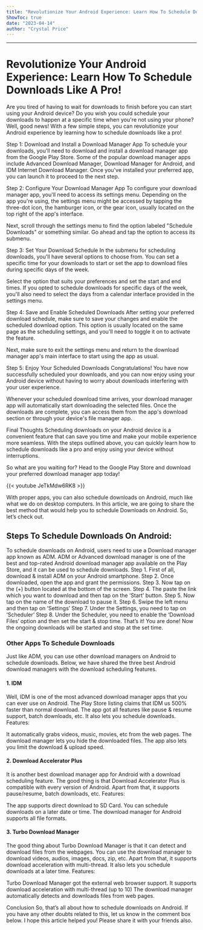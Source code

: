 ```yaml
---
title: "Revolutionize Your Android Experience: Learn How To Schedule Downloads Like A Pro!"
ShowToc: true 
date: "2023-04-14"
author: "Crystal Price"
---
```

*****
# Revolutionize Your Android Experience: Learn How To Schedule Downloads Like A Pro!

Are you tired of having to wait for downloads to finish before you can start using your Android device? Do you wish you could schedule your downloads to happen at a specific time when you're not using your phone? Well, good news! With a few simple steps, you can revolutionize your Android experience by learning how to schedule downloads like a pro!

Step 1: Download and Install a Download Manager App
To schedule your downloads, you'll need to download and install a download manager app from the Google Play Store. Some of the popular download manager apps include Advanced Download Manager, Download Manager for Android, and IDM Internet Download Manager. Once you've installed your preferred app, you can launch it to proceed to the next step.

Step 2: Configure Your Download Manager App
To configure your download manager app, you'll need to access its settings menu. Depending on the app you're using, the settings menu might be accessed by tapping the three-dot icon, the hamburger icon, or the gear icon, usually located on the top right of the app's interface.

Next, scroll through the settings menu to find the option labeled "Schedule Downloads" or something similar. Go ahead and tap the option to access its submenu.

Step 3: Set Your Download Schedule
In the submenu for scheduling downloads, you'll have several options to choose from. You can set a specific time for your downloads to start or set the app to download files during specific days of the week.

Select the option that suits your preferences and set the start and end times. If you opted to schedule downloads for specific days of the week, you'll also need to select the days from a calendar interface provided in the settings menu.

Step 4: Save and Enable Scheduled Downloads
After setting your preferred download schedule, make sure to save your changes and enable the scheduled download option. This option is usually located on the same page as the scheduling settings, and you'll need to toggle it on to activate the feature.

Next, make sure to exit the settings menu and return to the download manager app's main interface to start using the app as usual.

Step 5: Enjoy Your Scheduled Downloads
Congratulations! You have now successfully scheduled your downloads, and you can now enjoy using your Android device without having to worry about downloads interfering with your user experience.

Whenever your scheduled download time arrives, your download manager app will automatically start downloading the selected files. Once the downloads are complete, you can access them from the app's download section or through your device's file manager app.

Final Thoughts
Scheduling downloads on your Android device is a convenient feature that can save you time and make your mobile experience more seamless. With the steps outlined above, you can quickly learn how to schedule downloads like a pro and enjoy using your device without interruptions.

So what are you waiting for? Head to the Google Play Store and download your preferred download manager app today!

{{< youtube JeTkMdw6RK8 >}} 



With proper apps, you can also schedule downloads on Android, much like what we do on desktop computers. In this article, we are going to share the best method that would help you to schedule Downloads on Android. So, let’s check out.

 
## Steps To Schedule Downloads On Android:


To schedule downloads on Android, users need to use a Download manager app known as ADM. ADM or Advanced download manager is one of the best and top-rated Android download manager app available on the Play Store, and it can be used to schedule downloads.
Step 1. First of all, download & install ADM on your Android smartphone.
Step 2. Once downloaded, open the app and grant the permissions.
Step 3. Now tap on the (+) button located at the bottom of the screen.
Step 4. The paste the link which you want to download and then tap on the ‘Start’ button.
Step 5. Now tap on the name of the download to pause it.
Step 6. Swipe the left menu and then tap on ‘Settings’
Step 7. Under the Settings, you need to tap on ‘Scheduler’
Step 8. Under the Scheduler, you need to enable the ‘Download Files‘ option and then set the start & stop time.
That’s it! You are done! Now the ongoing downloads will be started and stop at the set time.

 
### Other Apps To Schedule Downloads


Just like ADM, you can use other download managers on Android to schedule downloads. Below, we have shared the three best Android download managers with the download scheduling features.

 
#### 1. IDM


Well, IDM is one of the most advanced download manager apps that you can ever use on Android. The Play Store listing claims that IDM us 500% faster than normal download. The app got all features like pause & resume support, batch downloads, etc. It also lets you schedule downloads.
Features:

 

It automatically grabs videos, music, movies, etc from the web pages.
The download manager lets you hide the downloaded files.
The app also lets you limit the download & upload speed.

 
#### 2. Download Accelerator Plus


It is another best download manager app for Android with a download scheduling feature. The good thing is that Download Accelerator Plus is compatible with every version of Android. Apart from that, it supports pause/resume, batch downloads, etc.
Features:

 

The app supports direct download to SD Card.
You can schedule downloads on a later date or time.
The download manager for Android supports all file formats.

 
#### 3. Turbo Download Manager


The good thing about Turbo Download Manager is that it can detect and download files from the webpages. You can use the download manager to download videos, audios, images, docs, zip, etc. Apart from that, it supports download acceleration with multi-thread. It also lets you schedule downloads at a later time.
Features:

 

Turbo Download Manager got the external web browser support.
It supports download acceleration with multi-thread (up to 10)
The download manager automatically detects and downloads files from web pages.



Conclusion
So, that’s all about how to schedule downloads on Android. If you have any other doubts related to this, let us know in the comment box below. I hope this article helped you! Please share it with your friends also.





